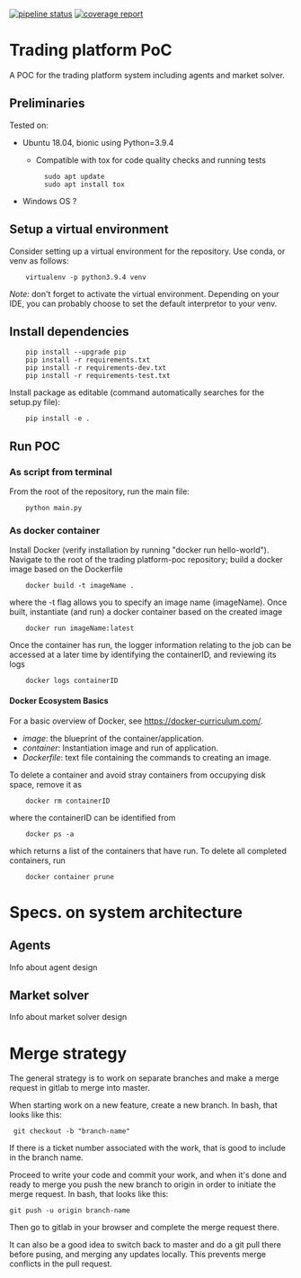 [![pipeline status](https://gitlab01.afdrift.se/futuretechnologies/tornet-jonstaka/trading-platform-poc/badges/main/pipeline.svg)](https://gitlab01.afdrift.se/futuretechnologies/tornet-jonstaka/trading-platform-poc/commits/main)
[![coverage report](https://gitlab01.afdrift.se/futuretechnologies/tornet-jonstaka/trading-platform-poc/badges/main/coverage.svg)](https://gitlab01.afdrift.se/futuretechnologies/tornet-jonstaka/trading-platform-poc/commits/main)

# Trading platform PoC

A POC for the trading platform system including agents and market solver.

## Preliminaries
Tested on:
- Ubuntu 18.04, bionic using Python=3.9.4
  - Compatible with tox for code quality checks and running tests

          sudo apt update
          sudo apt install tox
- Windows OS ?

## Setup a virtual environment
Consider setting up a virtual environment for the repository. Use conda, or venv as follows:

        virtualenv -p python3.9.4 venv

*Note:* don't forget to activate the virtual environment. Depending on your IDE, you can probably choose to set the 
default interpretor to your venv.

## Install dependencies

        pip install --upgrade pip
        pip install -r requirements.txt
        pip install -r requirements-dev.txt
        pip install -r requirements-test.txt

Install package as editable (command automatically searches for the setup.py file): 
        
        pip install -e .

## Run POC

### As script from terminal
From the root of the repository, run the main file:

        python main.py

### As docker container
Install Docker (verify installation by running "docker run hello-world"). Navigate to the root of the trading 
platform-poc repository; build a docker image based on the Dockerfile

        docker build -t imageName .

where the -t flag allows you to specify an image name (imageName). Once built, instantiate (and run) a docker container 
based on the created image

        docker run imageName:latest

Once the container has run, the logger information relating to the job can be accessed at a later time by identifying 
the containerID, and reviewing its logs

        docker logs containerID

#### Docker Ecosystem Basics
For a basic overview of Docker, see https://docker-curriculum.com/.
- *image*: the blueprint of the container/application.
- *container*: Instantiation image and run of application.
- *Dockerfile*: text file containing the commands to creating an image.

To delete a container and avoid stray containers from occupying disk space, remove it as

        docker rm containerID

where the containerID can be identified from

        docker ps -a

which returns a list of the containers that have run. To delete all completed containers, run

        docker container prune


# Specs. on system architecture 
## Agents
Info about agent design

## Market solver
Info about market solver design


# Merge strategy
The general strategy is to work on separate branches and make a merge request in gitlab to merge into master.

When starting work on a new feature, create a new branch. In bash, that looks like this:

     git checkout -b "branch-name"
If there is a ticket number associated with the work, that is good to include in the branch name.

Proceed to write your code and commit your work, and when it's done and ready to merge you push the new branch to origin in order to initiate the merge request. In bash, that looks like this:

    git push -u origin branch-name
Then go to gitlab in your browser and complete the merge request there.

It can also be a good idea to switch back to master and do a git pull there before pusing, and merging any updates locally. This prevents merge conflicts in the pull request.